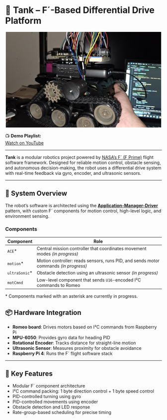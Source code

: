 # 🤖 Tank – F´-Based Differential Drive Platform

<p align="center">
  <img src="img/tank1.jpg" alt="Tank Robot" width="500"/>
</p>

📺 <strong>Demo Playlist:</strong>  
<a href="https://youtube.com/playlist?list=PLc2_zoZcQme6YFMZ-624sp3PF5laEbIG0&si=dT59qtRuxb4fQL4O" target="_blank">Watch on YouTube</a>


---

**Tank** is a modular robotics project powered by <a href="https://github.com/nasa/fprime" target="_blank">NASA’s F´ (F Prime)</a> flight software framework. Designed for reliable motion control, obstacle sensing, and autonomous decision-making, the robot uses a differential drive system with real-time feedback via gyro, encoder, and ultrasonic sensors.


---

## 🧠 System Overview

The robot’s software is architected using the <a href="https://fprime.jpl.nasa.gov/latest/docs/user-manual/design-patterns/app-man-drv/" target="_blank"><strong>Application-Manager-Driver</strong></a> pattern, with custom F´ components for motion control, high-level logic, and environment sensing.

### Components

| Component     | Role                                                                                     |
|---------------|------------------------------------------------------------------------------------------|
| `ACE`*        | Central mission controller that coordinates movement modes *(in progress)*               |
| `motion`*     | Motion controller: reads sensors, runs PID, and sends motor commands *(in progress)*     |
| `ultraSonic`* | Obstacle detection using an ultrasonic sensor *(in progress)*                            |
| `motCmnd`     | Low-level component that sends `U16`-encoded I²C commands to Romeo                       |

\* Components marked with an asterisk are currently in progress.


## 📦 Hardware Integration

- **Romeo board**: Drives motors based on I²C commands from Raspberry Pi
- **MPU-6050**: Provides gyro data for heading PID
- **Rotational Encoder**: Tracks distance for straight-line motion
- **Ultrasonic Sensor**: Measures proximity for obstacle avoidance
- **Raspberry Pi 4**: Runs the F´ flight software stack

---

## 🔁 Key Features

- Modular F´ component architecture
- I²C command packing: 1 byte direction control + 1 byte speed control
- PID-controlled turning using gyro
- PID-controlled movements using encoder
- Obstacle detection and LED response
- Rate-group-based scheduling for precise timing

